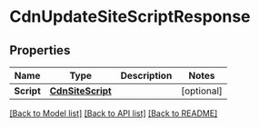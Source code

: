 # CdnUpdateSiteScriptResponse

## Properties

Name | Type | Description | Notes
------------ | ------------- | ------------- | -------------
**Script** | [**CdnSiteScript**](cdnSiteScript.md) |  | [optional] 

[[Back to Model list]](../README.md#documentation-for-models) [[Back to API list]](../README.md#documentation-for-api-endpoints) [[Back to README]](../README.md)


